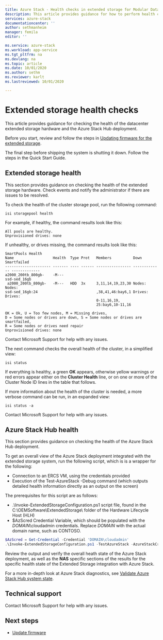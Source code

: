 ```yaml
---
title: Azure Stack - Health checks in extended storage for Modular Data Center blob storage
description: This article provides guidance for how to perform health checks in the extended storage for the Modular Data Center blob storage.
services: azure-stack
documentationcenter: ''
author: sethmanheim
manager: femila
editor: ''

ms.service: azure-stack
ms.workload: app-service
ms.tgt_pltfrm: na
ms.devlang: na
ms.topic: article
ms.date: 10/01/2020
ms.author: sethm
ms.reviewer: karlt
ms.lastreviewed: 10/01/2020 

---
```

# Extended storage health checks

This article provides guidance for checking the health of the datacenter extended storage hardware and the Azure Stack Hub deployment.

Before you start, review and follow the steps in [Updating firmware for the extended storage]().

The final step before shipping the system is shutting it down. Follow the steps in the Quick Start Guide.

## Extended storage health

This section provides guidance on checking the health of the extended storage hardware.
Check events and notify the administrator if there are issues to be resolved. 


To check the health of the cluster storage pool, run the following command:
```console
isi storagepool health
```

For example, if healthy, the command results look like this:
```console
All pools are healthy.
Unprovisioned drives: none
```

If unhealthy, or drives missing, the command results look like this:

```console
SmartPools Health
Name                  Health  Type Prot   Members          Down          Smartfailed
--------------------- ------- ---- ------ ---------------- ------------- -------------
a2000_200tb_800gb-    -M---
ssd-sed_16gb
 a2000_200tb_800gb-   -M---   HDD  3x     3,11,14,19,23,30 Nodes:        Nodes:
ssd-sed_16gb:24                           ,38,41,46:bay6,1 Drives:       Drives:
                                          0-11,16,19,
                                          25:bay6,10-11,16

OK = Ok, U = Too few nodes, M = Missing drives,
D = Some nodes or drives are down, S = Some nodes or drives are smartfailed,
R = Some nodes or drives need repair
Unprovisioned drives: none
```

Contact Microsoft Support for help with any issues.

The next command checks the overall health of the cluster, in a simplified view:
```console
isi status
```

If everything is healthy, a green **OK** appears, otherwise yellow warnings or red errors appear either on the **Cluster Health** line, or on one or more of the Cluster Node ID lines in the table that follows.

If more information about the health of the cluster is needed, a more verbose command can be run, in an expanded view:
```console
isi status -a
```

Contact Microsoft Support for help with any issues.

## Azure Stack Hub health

This section provides guidance on checking the health of the Azure Stack Hub deployment.

To get an overall view of the Azure Stack deployment integrated with the extended storage system, run the following script, which is is a wrapper for the following:
- Connection to an ERCS VM, using the credentials provided
- Execution of the Test-AzureStack -Debug command (which outputs detailed health information directly as an output on the screen)

The prerequisites for this script are as follows:
- .\Invoke-ExtendedStorageConfiguration.ps1 script file, found in the C:\OEMSoftware\ExtendedStorage\ folder of the Hardware Lifecycle Host (HLH)
- $AzScred Credential Variable, which should be populated with the *DOMAIN*\cloudadmin credentials. Replace *DOMAIN* with the actual domain name, such as CONTOSO.


```powershell
$AzScred = Get-Credential -Credential 'DOMAIN\cloudadmin'
.\Invoke-ExtendedStorageConfiguration.ps1 -TestAzureStack -AzureStackCred $AzScred
```

Review the output and verify the overall heath state of the Azure Stack deployment, as well as the **NAS** specific sections of the results for the specific health state of the Extended Storage integration with Azure Stack.

For a more in-depth look at Azure Stack diagnostics, see [Validate Azure Stack Hub system state](../operator/azure-stack-diagnostic-test.md).

## Technical support

Contact Microsoft Support for help with any issues.

## Next steps

- [Update firmware]()